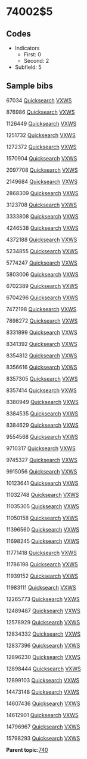 # 74002$5

## Codes

-   Indicators
    -   First: 0
    -   Second: 2
-   Subfield: 5

## Sample bibs

67034 [Quicksearch](https://search.library.yale.edu/catalog/67034) [VXWS](http://prodorbis.library.yale.edu:7014/vxws/GetHoldingsService?bibId=67034)

876986 [Quicksearch](https://search.library.yale.edu/catalog/876986) [VXWS](http://prodorbis.library.yale.edu:7014/vxws/GetHoldingsService?bibId=876986)

1126449 [Quicksearch](https://search.library.yale.edu/catalog/1126449) [VXWS](http://prodorbis.library.yale.edu:7014/vxws/GetHoldingsService?bibId=1126449)

1251732 [Quicksearch](https://search.library.yale.edu/catalog/1251732) [VXWS](http://prodorbis.library.yale.edu:7014/vxws/GetHoldingsService?bibId=1251732)

1272372 [Quicksearch](https://search.library.yale.edu/catalog/1272372) [VXWS](http://prodorbis.library.yale.edu:7014/vxws/GetHoldingsService?bibId=1272372)

1570904 [Quicksearch](https://search.library.yale.edu/catalog/1570904) [VXWS](http://prodorbis.library.yale.edu:7014/vxws/GetHoldingsService?bibId=1570904)

2097708 [Quicksearch](https://search.library.yale.edu/catalog/2097708) [VXWS](http://prodorbis.library.yale.edu:7014/vxws/GetHoldingsService?bibId=2097708)

2149684 [Quicksearch](https://search.library.yale.edu/catalog/2149684) [VXWS](http://prodorbis.library.yale.edu:7014/vxws/GetHoldingsService?bibId=2149684)

2868309 [Quicksearch](https://search.library.yale.edu/catalog/2868309) [VXWS](http://prodorbis.library.yale.edu:7014/vxws/GetHoldingsService?bibId=2868309)

3123708 [Quicksearch](https://search.library.yale.edu/catalog/3123708) [VXWS](http://prodorbis.library.yale.edu:7014/vxws/GetHoldingsService?bibId=3123708)

3333808 [Quicksearch](https://search.library.yale.edu/catalog/3333808) [VXWS](http://prodorbis.library.yale.edu:7014/vxws/GetHoldingsService?bibId=3333808)

4246538 [Quicksearch](https://search.library.yale.edu/catalog/4246538) [VXWS](http://prodorbis.library.yale.edu:7014/vxws/GetHoldingsService?bibId=4246538)

4372188 [Quicksearch](https://search.library.yale.edu/catalog/4372188) [VXWS](http://prodorbis.library.yale.edu:7014/vxws/GetHoldingsService?bibId=4372188)

5234855 [Quicksearch](https://search.library.yale.edu/catalog/5234855) [VXWS](http://prodorbis.library.yale.edu:7014/vxws/GetHoldingsService?bibId=5234855)

5774247 [Quicksearch](https://search.library.yale.edu/catalog/5774247) [VXWS](http://prodorbis.library.yale.edu:7014/vxws/GetHoldingsService?bibId=5774247)

5803006 [Quicksearch](https://search.library.yale.edu/catalog/5803006) [VXWS](http://prodorbis.library.yale.edu:7014/vxws/GetHoldingsService?bibId=5803006)

6702389 [Quicksearch](https://search.library.yale.edu/catalog/6702389) [VXWS](http://prodorbis.library.yale.edu:7014/vxws/GetHoldingsService?bibId=6702389)

6704296 [Quicksearch](https://search.library.yale.edu/catalog/6704296) [VXWS](http://prodorbis.library.yale.edu:7014/vxws/GetHoldingsService?bibId=6704296)

7472198 [Quicksearch](https://search.library.yale.edu/catalog/7472198) [VXWS](http://prodorbis.library.yale.edu:7014/vxws/GetHoldingsService?bibId=7472198)

7898272 [Quicksearch](https://search.library.yale.edu/catalog/7898272) [VXWS](http://prodorbis.library.yale.edu:7014/vxws/GetHoldingsService?bibId=7898272)

8331899 [Quicksearch](https://search.library.yale.edu/catalog/8331899) [VXWS](http://prodorbis.library.yale.edu:7014/vxws/GetHoldingsService?bibId=8331899)

8341392 [Quicksearch](https://search.library.yale.edu/catalog/8341392) [VXWS](http://prodorbis.library.yale.edu:7014/vxws/GetHoldingsService?bibId=8341392)

8354812 [Quicksearch](https://search.library.yale.edu/catalog/8354812) [VXWS](http://prodorbis.library.yale.edu:7014/vxws/GetHoldingsService?bibId=8354812)

8356616 [Quicksearch](https://search.library.yale.edu/catalog/8356616) [VXWS](http://prodorbis.library.yale.edu:7014/vxws/GetHoldingsService?bibId=8356616)

8357305 [Quicksearch](https://search.library.yale.edu/catalog/8357305) [VXWS](http://prodorbis.library.yale.edu:7014/vxws/GetHoldingsService?bibId=8357305)

8357414 [Quicksearch](https://search.library.yale.edu/catalog/8357414) [VXWS](http://prodorbis.library.yale.edu:7014/vxws/GetHoldingsService?bibId=8357414)

8380949 [Quicksearch](https://search.library.yale.edu/catalog/8380949) [VXWS](http://prodorbis.library.yale.edu:7014/vxws/GetHoldingsService?bibId=8380949)

8384535 [Quicksearch](https://search.library.yale.edu/catalog/8384535) [VXWS](http://prodorbis.library.yale.edu:7014/vxws/GetHoldingsService?bibId=8384535)

8384629 [Quicksearch](https://search.library.yale.edu/catalog/8384629) [VXWS](http://prodorbis.library.yale.edu:7014/vxws/GetHoldingsService?bibId=8384629)

9554568 [Quicksearch](https://search.library.yale.edu/catalog/9554568) [VXWS](http://prodorbis.library.yale.edu:7014/vxws/GetHoldingsService?bibId=9554568)

9710317 [Quicksearch](https://search.library.yale.edu/catalog/9710317) [VXWS](http://prodorbis.library.yale.edu:7014/vxws/GetHoldingsService?bibId=9710317)

9745327 [Quicksearch](https://search.library.yale.edu/catalog/9745327) [VXWS](http://prodorbis.library.yale.edu:7014/vxws/GetHoldingsService?bibId=9745327)

9915056 [Quicksearch](https://search.library.yale.edu/catalog/9915056) [VXWS](http://prodorbis.library.yale.edu:7014/vxws/GetHoldingsService?bibId=9915056)

10123641 [Quicksearch](https://search.library.yale.edu/catalog/10123641) [VXWS](http://prodorbis.library.yale.edu:7014/vxws/GetHoldingsService?bibId=10123641)

11032748 [Quicksearch](https://search.library.yale.edu/catalog/11032748) [VXWS](http://prodorbis.library.yale.edu:7014/vxws/GetHoldingsService?bibId=11032748)

11035305 [Quicksearch](https://search.library.yale.edu/catalog/11035305) [VXWS](http://prodorbis.library.yale.edu:7014/vxws/GetHoldingsService?bibId=11035305)

11050158 [Quicksearch](https://search.library.yale.edu/catalog/11050158) [VXWS](http://prodorbis.library.yale.edu:7014/vxws/GetHoldingsService?bibId=11050158)

11396560 [Quicksearch](https://search.library.yale.edu/catalog/11396560) [VXWS](http://prodorbis.library.yale.edu:7014/vxws/GetHoldingsService?bibId=11396560)

11698245 [Quicksearch](https://search.library.yale.edu/catalog/11698245) [VXWS](http://prodorbis.library.yale.edu:7014/vxws/GetHoldingsService?bibId=11698245)

11771418 [Quicksearch](https://search.library.yale.edu/catalog/11771418) [VXWS](http://prodorbis.library.yale.edu:7014/vxws/GetHoldingsService?bibId=11771418)

11786198 [Quicksearch](https://search.library.yale.edu/catalog/11786198) [VXWS](http://prodorbis.library.yale.edu:7014/vxws/GetHoldingsService?bibId=11786198)

11939152 [Quicksearch](https://search.library.yale.edu/catalog/11939152) [VXWS](http://prodorbis.library.yale.edu:7014/vxws/GetHoldingsService?bibId=11939152)

11983111 [Quicksearch](https://search.library.yale.edu/catalog/11983111) [VXWS](http://prodorbis.library.yale.edu:7014/vxws/GetHoldingsService?bibId=11983111)

12265773 [Quicksearch](https://search.library.yale.edu/catalog/12265773) [VXWS](http://prodorbis.library.yale.edu:7014/vxws/GetHoldingsService?bibId=12265773)

12489487 [Quicksearch](https://search.library.yale.edu/catalog/12489487) [VXWS](http://prodorbis.library.yale.edu:7014/vxws/GetHoldingsService?bibId=12489487)

12578929 [Quicksearch](https://search.library.yale.edu/catalog/12578929) [VXWS](http://prodorbis.library.yale.edu:7014/vxws/GetHoldingsService?bibId=12578929)

12834332 [Quicksearch](https://search.library.yale.edu/catalog/12834332) [VXWS](http://prodorbis.library.yale.edu:7014/vxws/GetHoldingsService?bibId=12834332)

12837396 [Quicksearch](https://search.library.yale.edu/catalog/12837396) [VXWS](http://prodorbis.library.yale.edu:7014/vxws/GetHoldingsService?bibId=12837396)

12896230 [Quicksearch](https://search.library.yale.edu/catalog/12896230) [VXWS](http://prodorbis.library.yale.edu:7014/vxws/GetHoldingsService?bibId=12896230)

12898444 [Quicksearch](https://search.library.yale.edu/catalog/12898444) [VXWS](http://prodorbis.library.yale.edu:7014/vxws/GetHoldingsService?bibId=12898444)

12899103 [Quicksearch](https://search.library.yale.edu/catalog/12899103) [VXWS](http://prodorbis.library.yale.edu:7014/vxws/GetHoldingsService?bibId=12899103)

14473148 [Quicksearch](https://search.library.yale.edu/catalog/14473148) [VXWS](http://prodorbis.library.yale.edu:7014/vxws/GetHoldingsService?bibId=14473148)

14607436 [Quicksearch](https://search.library.yale.edu/catalog/14607436) [VXWS](http://prodorbis.library.yale.edu:7014/vxws/GetHoldingsService?bibId=14607436)

14612901 [Quicksearch](https://search.library.yale.edu/catalog/14612901) [VXWS](http://prodorbis.library.yale.edu:7014/vxws/GetHoldingsService?bibId=14612901)

14796967 [Quicksearch](https://search.library.yale.edu/catalog/14796967) [VXWS](http://prodorbis.library.yale.edu:7014/vxws/GetHoldingsService?bibId=14796967)

15798293 [Quicksearch](https://search.library.yale.edu/catalog/15798293) [VXWS](http://prodorbis.library.yale.edu:7014/vxws/GetHoldingsService?bibId=15798293)

**Parent topic:**[740](../../tags/740/740.md)

